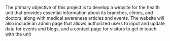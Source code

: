 The primary objective of this project is to develop a website for the health unit that provides essential information about its branches, clinics, and doctors, along with medical awareness articles and events. The website will also include an admin page that allows authorized users to input and update data for events and blogs, and a contact page for visitors to get in touch with the unit
